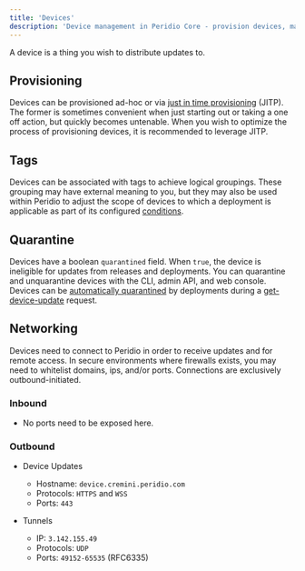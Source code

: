 ```yaml
---
title: 'Devices'
description: 'Device management in Peridio Core - provision devices, manage tags, quarantine controls, and networking for secure IoT fleet operations.'
---
```


A device is a thing you wish to distribute updates to.

## Provisioning

Devices can be provisioned ad-hoc or via [just in time provisioning](just-in-time-provisioning) (JITP). The former is sometimes convenient when just starting out or taking a one off action, but quickly becomes untenable. When you wish to optimize the process of provisioning devices, it is recommended to leverage JITP.

## Tags

Devices can be associated with tags to achieve logical groupings. These grouping may have external meaning to you, but they may also be used within Peridio to adjust the scope of devices to which a deployment is applicable as part of its configured [conditions](/peridio-core/reference/long-term-support/deployments#tags).

## Quarantine

Devices have a boolean `quarantined` field. When `true`, the device is ineligible for updates from releases and deployments. You can quarantine and unquarantine devices with the CLI, admin API, and web console. Devices can be [automatically quarantined](/peridio-core/reference/long-term-support/deployments#automatically-quarantine-devices) by deployments during a [get-device-update](/peridio-core/tools/device-api#devices/operation/get-device-update) request.

## Networking

Devices need to connect to Peridio in order to receive updates and for remote access. In secure environments where firewalls exists, you may need to whitelist domains, ips, and/or ports. Connections are exclusively outbound-initiated.

### Inbound

- No ports need to be exposed here.

### Outbound

- Device Updates
  - Hostname: `device.cremini.peridio.com`
  - Protocols: `HTTPS` and `WSS`
  - Ports: `443`

- Tunnels
  - IP: `3.142.155.49`
  - Protocols: `UDP`
  - Ports: `49152-65535` (RFC6335)
